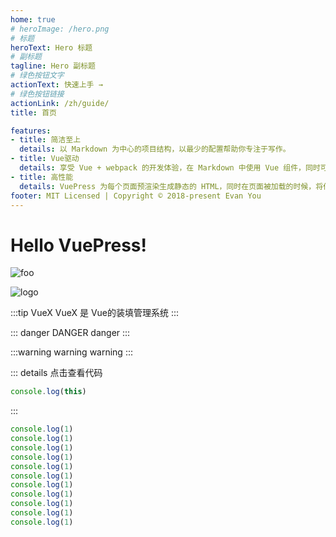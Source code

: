 ```yaml
---
home: true
# heroImage: /hero.png
# 标题
heroText: Hero 标题
# 副标题
tagline: Hero 副标题
# 绿色按钮文字
actionText: 快速上手 →
# 绿色按钮链接
actionLink: /zh/guide/
title: 首页

features:
- title: 简洁至上
  details: 以 Markdown 为中心的项目结构，以最少的配置帮助你专注于写作。
- title: Vue驱动
  details: 享受 Vue + webpack 的开发体验，在 Markdown 中使用 Vue 组件，同时可以使用 Vue 来开发自定义主题。
- title: 高性能
  details: VuePress 为每个页面预渲染生成静态的 HTML，同时在页面被加载的时候，将作为 SPA 运行。
footer: MIT Licensed | Copyright © 2018-present Evan You
---
```


# Hello VuePress!

<!-- 引入图片 / 就是 .vuepress下 -->

<img class="custom-zoom" :src="$withBase('/images/logo.png')" alt="foo">

![logo](/images/logo.png)

:::tip  VueX
VueX 是 Vue的装填管理系统
:::

<count-up :endValue="2020"/>

::: danger DANGER
danger
:::

:::warning warning
warning
:::

::: details 点击查看代码
  ```js
  console.log(this)
  ```
:::


```js {4-10}
console.log(1)
console.log(1)
console.log(1)
console.log(1)
console.log(1)
console.log(1)
console.log(1)
console.log(1)
console.log(1)
console.log(1)
console.log(1)
```


<Vssue :title="$title"/>